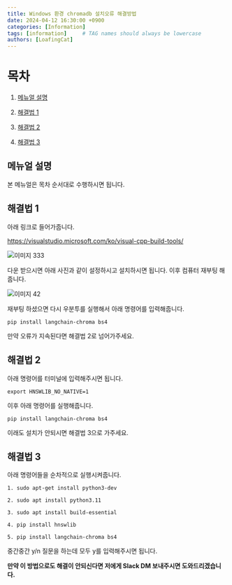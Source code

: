 ```yaml
---
title: Windows 환경 chromadb 설치오류 해결방법
date: 2024-04-12 16:30:00 +0900
categories: [Information]
tags: [information]     # TAG names should always be lowercase
authors: [LoafingCat]
---
```



# 목차

1. [메뉴얼 설명](#메뉴얼-설명)

2. [해결법 1](#해결법-1)

3. [해결법 2](#해결법-2)

4. [해결법 3](#해결법-3)


## 메뉴얼 설명

본 메뉴얼은 목차 순서대로 수행하시면 됩니다.

## 해결법 1

아래 링크로 들어가줍니다.

https://visualstudio.microsoft.com/ko/visual-cpp-build-tools/

![이미지 333](https://github.com/Loafingcat/FirstLangChain17/assets/98324619/e9e93530-9d75-4849-9948-263ce2a0db32)

다운 받으시면 아래 사진과 같이 설정하시고 설치하시면 됩니다. 이후 컴퓨터 재부팅 해줍니다.

![이미지 42](https://github.com/Loafingcat/FirstLangChain17/assets/98324619/12b0aab1-6273-4f2b-ab03-647f3ac4502f)


재부팅 하셨으면 다시 우분투를 실행해서 아래 명령어를 입력해줍니다.

    pip install langchain-chroma bs4


만약 오류가 지속된다면 해결법 2로 넘어가주세요.


## 해결법 2

아래 명령어를 터미널에 입력해주시면 됩니다.

    export HNSWLIB_NO_NATIVE=1

이후 아래 명령어를 실행해줍니다.

    pip install langchain-chroma bs4

이래도 설치가 안되시면 해결법 3으로 가주세요.

## 해결법 3

아래 명령어들을 순차적으로 실행시켜줍니다.

    1. sudo apt-get install python3-dev

    2. sudo apt install python3.11

    3. sudo apt install build-essential

    4. pip install hnswlib

    5. pip install langchain-chroma bs4

중간중간 y/n 질문을 하는데 모두 y를 입력해주시면 됩니다.

**만약 이 방법으로도 해결이 안되신다면 저에게 Slack DM 보내주시면 도와드리겠습니다.**






